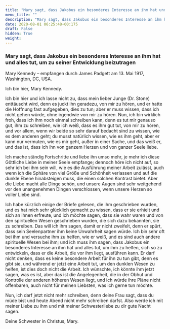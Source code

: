 ```yaml
---
title: "Mary sagt, dass Jakobus ein besonderes Interesse an ihm hat und alles tut, um zu seiner Entwicklung beizutragen"
menu_title: ""
description: "Mary sagt, dass Jakobus ein besonderes Interesse an ihm hat und alles tut, um zu seiner Entwicklung beizutragen"
date: 2020-08-01 06:25:48+00:175
draft: False
hidden: True
weight:
---
```

### Mary sagt, dass Jakobus ein besonderes Interesse an ihm hat und alles tut, um zu seiner Entwicklung beizutragen

Mary Kennedy – empfangen durch James Padgett am 13. Mai 1917, Washington, DC, USA.

Ich bin hier, Mary Kennedy.

Ich bin hier und ich lasse nicht zu, dass mein lieber Junge (Dr. Stone) enttäuscht wird, denn es juckt ihn geradezu, von mir zu hören, und er hatte die Hoffnung fast aufgegeben, dies zu tun; aber er muss wissen, dass ich nicht gehen würde, ohne irgendwie von mir zu hören. Nun, ich bin wirklich froh, dass ich ihm noch einmal schreiben kann, denn es tut mir genauso gut, ihm zu schreiben, wie ich weiß, dass es ihm gut tut, von mir zu hören, und vor allem, wenn wir beide so sehr darauf bedacht sind zu wissen, wie es dem anderen geht; du musst natürlich wissen, wie es ihm geht, aber er kann nur vermuten, wie es mir geht, außer in einer Sache, und das weiß er, und das ist, dass ich ihn von ganzem Herzen und von ganzer Seele liebe.

Ich mache ständig Fortschritte und liebe ihn umso mehr, je mehr ich diese Göttliche Liebe in meiner Seele empfange; dennoch höre ich nicht auf, so sehr ich bei ihm sein will, wie es die Ausführung meiner Arbeit zulässt, auch wenn ich die Sphäre von viel Größe und Schönheit verlassen und auf die dunkle Ebene hinabsteigen muss, die einen solchen Kontrast bietet. Aber die Liebe macht alle Dinge schön, und unsere Augen sind sehr weitgehend vor den unangenehmen Dingen verschlossen, wenn unsere Herzen so voller Liebe sind.

Ich habe kürzlich einige der Briefe gelesen, die ihm geschrieben wurden, und es hat mich sehr glücklich gemacht zu wissen, dass er sie erhielt und sich an ihnen erfreute, und ich möchte sagen, dass sie wahr waren und von den spirituellen Wesen geschrieben wurden, die sich dazu bekannten, sie zu schreiben. Das will ich ihm sagen, damit er nicht zweifelt, denn er spürt, dass sein Seelenpartner ihm keine Unwahrheit sagen würde. Ich bin sehr oft bei ihm und versuche ihm zu helfen, wie er weiß, und es sind auch andere spirituelle Wesen bei ihm; und ich muss ihm sagen, dass Jakobus ein besonderes Interesse an ihm hat und alles tut, um ihm zu helfen, sich so zu entwickeln, dass er die Arbeit, die vor ihm liegt, ausführen kann. Er darf nicht denken, dass es keine besondere Arbeit für ihn zu tun gibt, denn es gibt sie, und während er jetzt eine Arbeit tut, um den dunklen Wesen zu helfen, ist dies doch nicht die Arbeit. Ich wünschte, ich könnte ihm jetzt sagen, was es ist, aber das ist die Angelegenheit, die in der Obhut und Kontrolle der anderen höheren Wesen liegt, und ich würde ihre Pläne nicht offenbaren, auch nicht für meinen Liebsten, was ich gerne tun möchte.

Nun, ich darf jetzt nicht mehr schreiben, denn deine Frau sagt, dass du müde bist und heute Abend nicht mehr schreiben darfst. Also werde ich mit meiner Liebe zu ihm und mit meiner Schwesterliebe zu dir gute Nacht sagen.

Deine Schwester in Christus, Mary.

